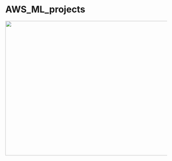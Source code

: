 # AWS_ML_projects

<p align="center">
  <img height="420" width="850" src="https://github.com/RishikeshDhayarkar/AWS_ML_projects/blob/main/aws_ml_proj_pics/nlp_1.png">
</p>  
